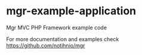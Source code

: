 mgr-example-application
=======================

Mgr  MVC PHP Framework example code

For more documentation and examples check https://github.com/notihnio/mgr
